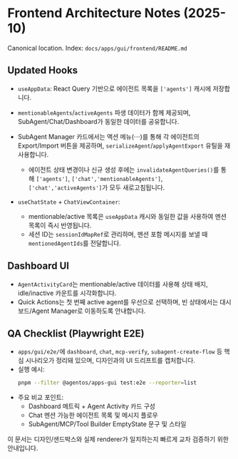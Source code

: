 # Frontend Architecture Notes (2025-10)

Canonical location. Index: `docs/apps/gui/frontend/README.md`

## Updated Hooks

- `useAppData`: React Query 기반으로 에이전트 목록을 `['agents']` 캐시에 저장합니다.
- `mentionableAgents`/`activeAgents` 파생 데이터가 함께 제공되며, SubAgent/Chat/Dashboard가 동일한 데이터를 공유합니다.
- SubAgent Manager 카드에서는 액션 메뉴(⋯)를 통해 각 에이전트의 Export/Import 버튼을 제공하며, `serializeAgent`/`applyAgentExport` 유틸을 재사용합니다.
  - 에이전트 상태 변경이나 신규 생성 후에는 `invalidateAgentQueries()`를 통해 `['agents']`, `['chat','mentionableAgents']`, `['chat','activeAgents']`가 모두 새로고침됩니다.

- `useChatState` + `ChatViewContainer`:
  - mentionable/active 목록은 `useAppData` 캐시와 동일한 값을 사용하여 멘션 목록이 즉시 반영됩니다.
  - 세션 ID는 `sessionIdMapRef`로 관리하며, 멘션 포함 메시지를 보낼 때 `mentionedAgentIds`를 전달합니다.

## Dashboard UI

- `AgentActivityCard`는 mentionable/active 데이터를 사용해 상태 배지, idle/inactive 카운트를 시각화합니다.
- Quick Actions는 첫 번째 active agent를 우선으로 선택하며, 빈 상태에서는 대시보드/Agent Manager로 이동하도록 안내합니다.

## QA Checklist (Playwright E2E)

- `apps/gui/e2e/`에 `dashboard`, `chat`, `mcp-verify`, `subagent-create-flow` 등 핵심 시나리오가 정리돼 있으며, 디자인과의 UI 드리프트를 캡처합니다.
- 실행 예시:
  ```bash
  pnpm --filter @agentos/apps-gui test:e2e --reporter=list
  ```
- 주요 비교 포인트:
  - Dashboard 메트릭 + Agent Activity 카드 구성
  - Chat 멘션 가능한 에이전트 목록 및 메시지 플로우
  - SubAgent/MCP/Tool Builder EmptyState 문구 및 스타일

이 문서는 디자인/샌드박스와 실제 renderer가 일치하는지 빠르게 교차 검증하기 위한 안내입니다.
